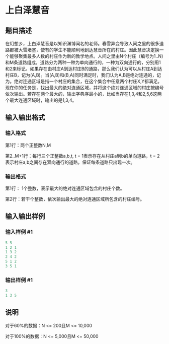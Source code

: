 # 上白泽慧音

## 题目描述

在幻想乡，上白泽慧音是以知识渊博闻名的老师。春雪异变导致人间之里的很多道路都被大雪堵塞，使有的学生不能顺利地到达慧音所在的村庄。因此慧音决定换一个能够聚集最多人数的村庄作为新的教学地点。人间之里由N个村庄（编号为1..N）和M条道路组成，道路分为两种一种为单向通行的，一种为双向通行的，分别用1和2来标记。如果存在由村庄A到达村庄B的通路，那么我们认为可以从村庄A到达村庄B，记为(A,B)。当(A,B)和(B,A)同时满足时，我们认为A,B是绝对连通的，记为。绝对连通区域是指一个村庄的集合，在这个集合中任意两个村庄X,Y都满足。现在你的任务是，找出最大的绝对连通区域，并将这个绝对连通区域的村庄按编号依次输出。若存在两个最大的，输出字典序最小的，比如当存在1,3,4和2,5,6这两个最大连通区域时，输出的是1,3,4。

## 输入输出格式

### 输入格式

第1行：两个正整数N,M

第2..M+1行：每行三个正整数a,b,t, t = 1表示存在从村庄a到b的单向道路，t = 2表示村庄a,b之间存在双向通行的道路。保证每条道路只出现一次。

### 输出格式

第1行： 1个整数，表示最大的绝对连通区域包含的村庄个数。

第2行：若干个整数，依次输出最大的绝对连通区域所包含的村庄编号。

## 输入输出样例

### 输入样例 #1

```cpp
5 5
1 2 1
1 3 2
2 4 2
5 1 2
3 5 1

```
### 输出样例 #1

```cpp
3
1 3 5

```
## 说明

对于60%的数据：N <= 200且M <= 10,000

对于100%的数据：N <= 5,000且M <= 50,000

